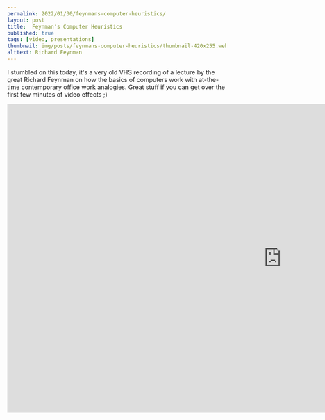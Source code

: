 ```yaml
---
permalink: 2022/01/30/feynmans-computer-heuristics/
layout: post
title:  Feynman's Computer Heuristics
published: true
tags: [video, presentations]
thumbnail: img/posts/feynmans-computer-heuristics/thumbnail-420x255.webp
alttext: Richard Feynman
--- 
```


I stumbled on this today, it's a very old VHS recording of a lecture by the great Richard Feynman on how the basics of computers work with at-the-time contemporary 
office work analogies. Great stuff if you can get over the first few minutes of video effects ;)

<iframe width="1262" height="710" src="https://www.youtube.com/embed/EKWGGDXe5MA" title="YouTube video player" frameborder="0" allow="accelerometer; autoplay; clipboard-write; encrypted-media; gyroscope; picture-in-picture" allowfullscreen></iframe>